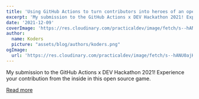 ```yaml
---
title: 'Using GitHub Actions to turn contributors into heroes of an open source game'
excerpt: 'My submission to the GitHub Actions x DEV Hackathon 2021! Experience your contribution from the inside in this open source game.'
date: '2021-12-09'
coverImage: 'https://res.cloudinary.com/practicaldev/image/fetch/s--hANU0ajK--/c_imagga_scale,f_auto,fl_progressive,h_420,q_auto,w_1000/https://i.imgur.com/wusuFL2.png'
author:
  name: Koders
  picture: "assets/blog/authors/koders.png"
ogImage:
  url: 'https://res.cloudinary.com/practicaldev/image/fetch/s--hANU0ajK--/c_imagga_scale,f_auto,fl_progressive,h_420,q_auto,w_1000/https://i.imgur.com/wusuFL2.png'
---
```


My submission to the GitHub Actions x DEV Hackathon 2021! Experience your contribution from the inside in this open source game.

[Read more](https://dev.to/paulasantamaria/using-github-actions-to-turn-contributors-into-heroes-of-an-open-source-game-4cei)
